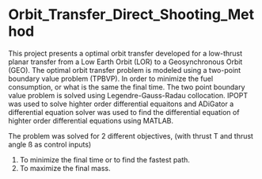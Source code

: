 # Orbit_Transfer_Direct_Shooting_Method

This project presents a optimal orbit transfer developed for a low-thrust planar transfer from a Low Earth Orbit (LOR) to a Geosynchronous Orbit (GEO). The optimal orbit transfer problem is modeled using a two-point boundary value problem (TPBVP). In order to minimize the fuel consumption, or what is the same the final time. The two point boundary value problem is solved using Legendre-Gauss-Radau collocation. IPOPT was used to solve highter order differential equaitons and ADiGator a differential equation solver was used to find the differential equation of highter order differential equations using MATLAB.

The problem was solved for 2 different objectives, (with thrust T and thrust angle ß as control inputs) 
  1) To minimize the final time or to find the fastest path.
  2) To maximize the final mass.
